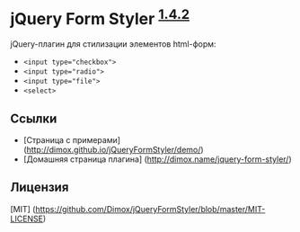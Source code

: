 jQuery Form Styler <sup>[1.4.2](http://dimox.name/jquery-form-styler/#log)</sup>
==================

jQuery-плагин для стилизации элементов html-форм:

* `<input type="checkbox">`
* `<input type="radio">`
* `<input type="file">`
* `<select>`

Ссылки
------

* [Страница с примерами] (http://dimox.github.io/jQueryFormStyler/demo/)
* [Домашняя страница плагина] (http://dimox.name/jquery-form-styler/)

Лицензия
------
[MIT] (https://github.com/Dimox/jQueryFormStyler/blob/master/MIT-LICENSE)